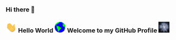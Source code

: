 ### Hi there 👋

### <img src="https://github.com/aswin2108/aswin2108/blob/main/Assets/Hi.gif" width="29px"> Hello World <img src="https://github.com/aswin2108/aswin2108/blob/main/Assets/Earth.gif" width="29px"> Welcome to my GitHub Profile <img src="https://github.com/aswin2108/aswin2108/blob/main/Assets/NIbp.gif" width="29px">

<!--
**aswin2108/aswin2108** is a ✨ _special_ ✨ repository because its `README.md` (this file) appears on your GitHub profile.

Here are some ideas to get you started:

- 🔭 I’m currently working on ...
- 🌱 I’m currently learning ...
- 👯 I’m looking to collaborate on ...
- 🤔 I’m looking for help with ...
- 💬 Ask me about ...
- 📫 How to reach me: ...
- 😄 Pronouns: ...
- ⚡ Fun fact: ...
-->
